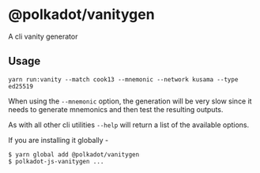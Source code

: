 # @polkadot/vanitygen

A cli vanity generator

## Usage

```
yarn run:vanity --match cook13 --mnemonic --network kusama --type ed25519
```

When using the `--mnemonic` option, the generation will be very slow since it needs to generate mnemonics and then test the resulting outputs.

As with all other cli utilities `--help` will return a list of the available options.

If you are installing it globally -

```
$ yarn global add @polkadot/vanitygen
$ polkadot-js-vanitygen ...
```

